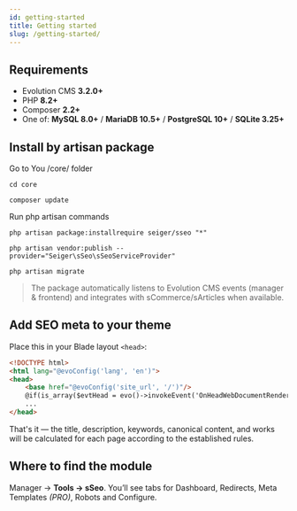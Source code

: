 ```yaml
---
id: getting-started
title: Getting started
slug: /getting-started/
---
```


## Requirements
- Evolution CMS **3.2.0+**
- PHP **8.2+**
- Composer **2.2+**
- One of: **MySQL 8.0+** / **MariaDB 10.5+** / **PostgreSQL 10+** / **SQLite 3.25+**

## Install by artisan package

Go to You /core/ folder

```console
cd core
```

```console
composer update
```

Run php artisan commands

```console
php artisan package:installrequire seiger/sseo "*"
```

```console
php artisan vendor:publish --provider="Seiger\sSeo\sSeoServiceProvider"
```

```console
php artisan migrate
```

> The package automatically listens to Evolution CMS events (manager & frontend) and integrates with sCommerce/sArticles when available.

## Add SEO meta to your theme

Place this in your Blade layout `<head>`:

```html
<!DOCTYPE html>
<html lang="@evoConfig('lang', 'en')">
<head>
    <base href="@evoConfig('site_url', '/')"/>
    @if(is_array($evtHead = evo()->invokeEvent('OnHeadWebDocumentRender'))){!!implode('', $evtHead)!!}@endif
    ...
</head>
```

That's it — the title, description, keywords, canonical content, and works will be calculated for each page according to the established rules.

## Where to find the module
Manager → **Tools → sSeo**. You’ll see tabs for Dashboard, Redirects, Meta Templates _(PRO)_, Robots and Configure.
